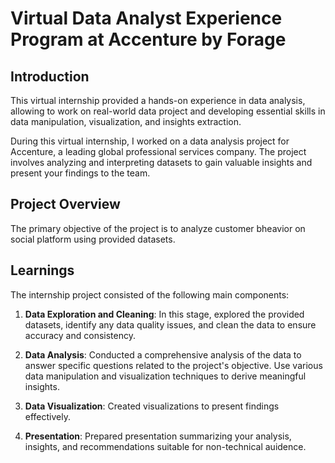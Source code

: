 # Virtual Data Analyst Experience Program at Accenture by Forage

## Introduction
This virtual internship provided a hands-on experience in data analysis, allowing to work on real-world data project and developing essential skills in data manipulation, visualization, and insights extraction.

During this virtual internship, I worked on a data analysis project for Accenture, a leading global professional services company. The project involves analyzing and interpreting datasets to gain valuable insights and present your findings to the team.

## Project Overview
The primary objective of the project is to analyze customer bheavior on social platform using provided datasets.

## Learnings

The internship project consisted of the following main components:

1. **Data Exploration and Cleaning**: In this stage, explored the provided datasets, identify any data quality issues, and clean the data to ensure accuracy and consistency.

2. **Data Analysis**: Conducted a comprehensive analysis of the data to answer specific questions related to the project's objective. Use various data manipulation and visualization techniques to derive meaningful insights.

3. **Data Visualization**: Created visualizations to present findings effectively.

4. **Presentation**: Prepared presentation summarizing your analysis, insights, and recommendations suitable for non-technical auidence.


